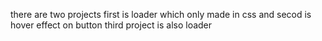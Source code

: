 there are two projects first is loader which only made in css and secod is hover effect on button
third project is also loader
